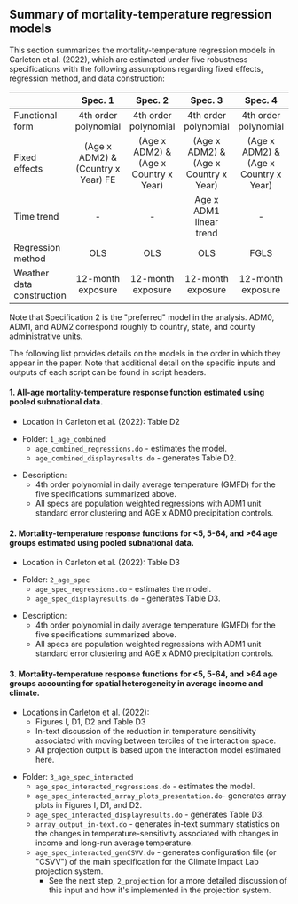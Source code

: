 ## Summary of mortality-temperature regression models

This section summarizes the mortality-temperature regression models in Carleton et al. (2022), which are estimated under five robustness specifications with the following assumptions regarding fixed effects, regression method, and data construction:

|                           |               Spec. 1               |                Spec. 2                 |                Spec. 3                 |                Spec. 4                 |                Spec. 5                 |
| :------------------------ | :---------------------------------: | :------------------------------------: | :------------------------------------: | :------------------------------------: | :------------------------------------: |
| Functional form           |        4th order polynomial         |          4th order polynomial          |          4th order polynomial          |          4th order polynomial          |          4th order polynomial          |
| Fixed effects             | (Age x ADM2)  & (Country x Year) FE | (Age x ADM2)  & (Age x Country x Year) | (Age x ADM2)  & (Age x Country x Year) | (Age x ADM2)  & (Age x Country x Year) | (Age x ADM2)  & (Age x Country x Year) |
| Time trend                |                  -                  |                   -                    |        Age x ADM1 linear trend         |                   -                    |                   -                    |
| Regression method         |                 OLS                 |                  OLS                   |                  OLS                   |                  FGLS                  |                  OLS                   |
| Weather data construction |          12-month exposure          |           12-month exposure            |           12-month exposure            |           12-month exposure            |           13-month exposure            |

Note that Specification 2 is the "preferred" model in the analysis. ADM0, ADM1, and ADM2 correspond roughly to country, state, and county administrative units.

The following list provides details on the models in the order in which they appear in the paper. Note that additional detail on the specific inputs and outputs of each script can be found in script headers.

#### 1. All-age mortality-temperature response function estimated using pooled subnational data.

- Location in Carleton et al. (2022): Table D2

* Folder: `1_age_combined`
  * `age_combined_regressions.do` - estimates the model.
  * `age_combined_displayresults.do` - generates Table D2.

- Description: 
  - 4th order polynomial in daily average temperature (GMFD) for the five specifications summarized above.
  - All specs are population weighted regressions with ADM1 unit standard error clustering and AGE x ADM0 precipitation controls.

#### 2. Mortality-temperature response functions for <5, 5-64, and >64 age groups estimated using pooled subnational data.

- Location in Carleton et al. (2022): Table D3

* Folder: `2_age_spec`
    * `age_spec_regressions.do` - estimates the model.
    * `age_spec_displayresults.do` - generates Table D3.

- Description: 
    - 4th order polynomial in daily average temperature (GMFD) for the five specifications summarized above.
    - All specs are population weighted regressions with ADM1 unit standard error clustering and AGE x ADM0 precipitation controls.

#### 3. Mortality-temperature response functions for <5, 5-64, and >64 age groups accounting for spatial heterogeneity in average income and climate.

- Locations in Carleton et al. (2022): 
    - Figures I, D1, D2 and Table D3
    - In-text discussion of the reduction in temperature sensitivity associated with moving between terciles of the interaction space.
    - All projection output is based upon the interaction model estimated here.

* Folder: `3_age_spec_interacted`
    * `age_spec_interacted_regressions.do` - estimates the model.
    * `age_spec_interacted_array_plots_presentation.do`- generates array plots in Figures I, D1, and D2.
    * `age_spec_interacted_displayresults.do` - generates Table D3.
    * `array_output_in-text.do` - generates in-text summary statistics on the changes in temperature-sensitivity associated with changes in income and long-run average temperature.
    * `age_spec_interacted_genCSVV.do` - generates configuration file (or "CSVV") of the main specification for the Climate Impact Lab projection system.
        * See the next step, `2_projection` for a more detailed discussion of this input and how it's implemented in the projection system.
